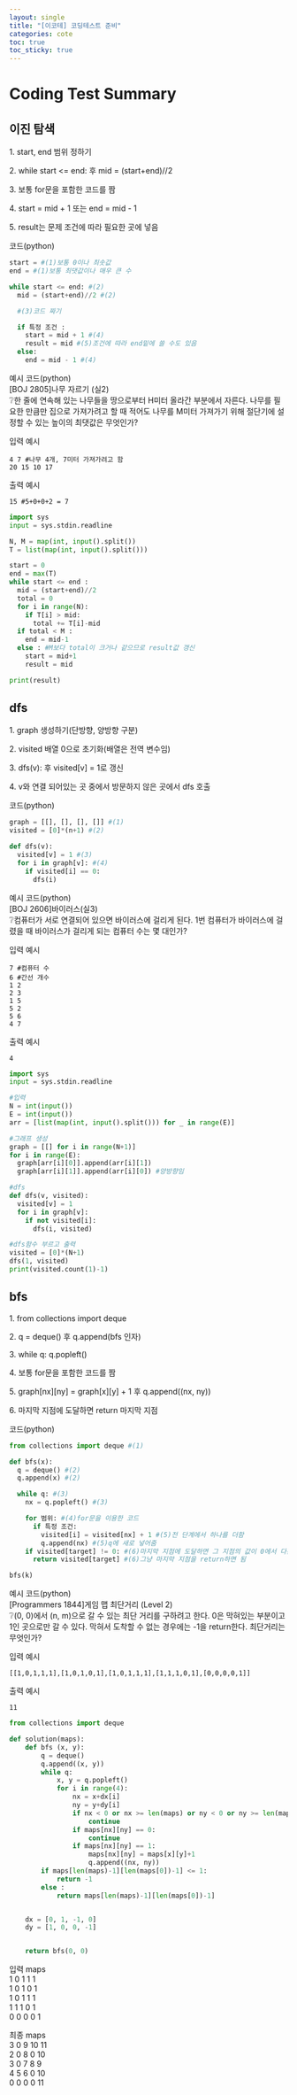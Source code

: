 ```yaml
---
layout: single
title: "[이코테] 코딩테스트 준비"
categories: cote
toc: true
toc_sticky: true
---
```


# Coding Test Summary

## 이진 탐색

<div class="blue-box">
  <p>1. start, end 범위 정하기</p>
  <p>2. while start <= end: 후 mid = (start+end)//2</p>
  <p>3. 보통 for문을 포함한 코드를 짬</p>
  <p>4. start = mid + 1 또는 end = mid - 1</p>
  <p>5. result는 문제 조건에 따라 필요한 곳에 넣음</p>
</div>

코드(python)

```python
start = #(1)보통 0이나 최솟값
end = #(1)보통 최댓값이나 매우 큰 수

while start <= end: #(2)
  mid = (start+end)//2 #(2)

  #(3)코드 짜기

  if 특정 조건 :
    start = mid + 1 #(4)
    result = mid #(5)조건에 따라 end밑에 쓸 수도 있음
  else:
    end = mid - 1 #(4)
```

예시 코드(python)  
[BOJ 2805]나무 자르기 (실2)  
:grey_question:한 줄에 연속해 있는 나무들을 땅으로부터 H미터 올라간 부분에서 자른다. 나무를 필요한 만큼만 집으로 가져가려고 할 때 적어도 나무를 M미터 가져가기 위해 절단기에 설정할 수 있는 높이의 최댓값은 무엇인가?

입력 예시

```
4 7 #나무 4개, 7미터 가져가려고 함
20 15 10 17
```

출력 예시

```
15 #5+0+0+2 = 7
```

```python
import sys
input = sys.stdin.readline

N, M = map(int, input().split())
T = list(map(int, input().split()))

start = 0
end = max(T)
while start <= end :
  mid = (start+end)//2
  total = 0
  for i in range(N):
    if T[i] > mid:
      total += T[i]-mid
  if total < M :
    end = mid-1
  else : #M보다 total이 크거나 같으므로 result값 갱신
    start = mid+1
    result = mid

print(result)
```

## dfs

<div class="blue-box">
  <p>1. graph 생성하기(단방향, 양방향 구분)</p>
  <p>2. visited 배열 0으로 초기화(배열은 전역 변수임)</p>
  <p>3. dfs(v): 후 visited[v] = 1로 갱신</p>
  <p>4. v와 연결 되어있는 곳 중에서 방문하지 않은 곳에서 dfs 호출</p>
</div>

코드(python)

```python
graph = [[], [], [], []] #(1)
visited = [0]*(n+1) #(2)

def dfs(v):
  visited[v] = 1 #(3)
  for i in graph[v]: #(4)
    if visited[i] == 0:
      dfs(i)
```

예시 코드(python)  
[BOJ 2606]바이러스(실3)  
:grey_question:컴퓨터가 서로 연결되어 있으면 바이러스에 걸리게 된다. 1번 컴퓨터가 바이러스에 걸렸을 때 바이러스가 걸리게 되는 컴퓨터 수는 몇 대인가?

입력 예시

```
7 #컴퓨터 수
6 #간선 개수
1 2
2 3
1 5
5 2
5 6
4 7
```

출력 예시

```
4
```

```python
import sys
input = sys.stdin.readline

#입력
N = int(input())
E = int(input())
arr = [list(map(int, input().split())) for _ in range(E)]

#그래프 생성
graph = [[] for i in range(N+1)]
for i in range(E):
  graph[arr[i][0]].append(arr[i][1])
  graph[arr[i][1]].append(arr[i][0]) #양방향임

#dfs
def dfs(v, visited):
  visited[v] = 1
  for i in graph[v]:
    if not visited[i]:
      dfs(i, visited)

#dfs함수 부르고 출력
visited = [0]*(N+1)
dfs(1, visited)
print(visited.count(1)-1)
```

## bfs

<div class="blue-box">
  <p>1. from collections import deque</p>
  <p>2. q = deque() 후 q.append(bfs 인자)</p>
  <p>3. while q: q.popleft()</p>
  <p>4. 보통 for문을 포함한 코드를 짬</p>
  <p>5. graph[nx][ny] = graph[x][y] + 1 후 q.append((nx, ny))</p>
  <p>6. 마지막 지점에 도달하면 return 마지막 지점</p>
</div>

코드(python)

```python
from collections import deque #(1)

def bfs(x):
  q = deque() #(2)
  q.append(x) #(2)

  while q: #(3)
    nx = q.popleft() #(3)

    for 범위: #(4)for문을 이용한 코드
      if 특정 조건:
        visited[i] = visited[nx] + 1 #(5)전 단계에서 하나를 더함
        q.append(nx) #(5)q에 새로 넣어줌
    if visited[target] != 0: #(6)마지막 지점에 도달하면 그 지점의 값이 0에서 다른 걸로 바껴있음
      return visited[target] #(6)그냥 마지막 지점을 return하면 됨

bfs(k)
```

예시 코드(python)  
[Programmers 1844]게임 맵 최단거리 (Level 2)  
:grey_question:(0, 0)에서 (n, m)으로 갈 수 있는 최단 거리를 구하려고 한다. 0은 막혀있는 부분이고 1인 곳으로만 갈 수 있다. 막혀서 도착할 수 없는 경우에는 -1을 return한다. 최단거리는 무엇인가?

입력 예시

```
[[1,0,1,1,1],[1,0,1,0,1],[1,0,1,1,1],[1,1,1,0,1],[0,0,0,0,1]]
```

출력 예시

```
11
```

```python
from collections import deque

def solution(maps):
    def bfs (x, y):
        q = deque()
        q.append((x, y))
        while q:
            x, y = q.popleft()
            for i in range(4):
                nx = x+dx[i]
                ny = y+dy[i]
                if nx < 0 or nx >= len(maps) or ny < 0 or ny >= len(maps[0]):
                    continue
                if maps[nx][ny] == 0:
                    continue
                if maps[nx][ny] == 1:
                    maps[nx][ny] = maps[x][y]+1
                    q.append((nx, ny))
        if maps[len(maps)-1][len(maps[0])-1] <= 1:
            return -1
        else :
            return maps[len(maps)-1][len(maps[0])-1]


    dx = [0, 1, -1, 0]
    dy = [1, 0, 0, -1]


    return bfs(0, 0)
```

입력 maps  
1 0 1 1 1  
1 0 1 0 1  
1 0 1 1 1  
1 1 1 0 1  
0 0 0 0 1

최종 maps  
3 0 9 10 11  
2 0 8 0 10  
3 0 7 8 9  
4 5 6 0 10  
0 0 0 0 11
